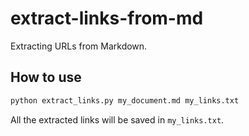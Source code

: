 # extract-links-from-md
Extracting URLs from Markdown.

## How to use

```bash
python extract_links.py my_document.md my_links.txt
```

All the extracted links will be saved in `my_links.txt`.